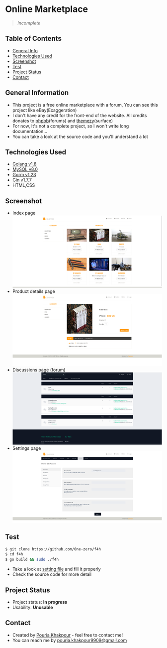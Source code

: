 # Online Marketplace
> *Incomplete*

## Table of Contents
* [General Info](#general-information)
* [Technologies Used](#technologies-used)
* [Screenshot](#screenshot)
* [Test](#test)
* [Project Status](#project-status)
* [Contact](#contact)

## General Information
- This project is a free online marketplace with a forum, You can see this project like eBay(Exaggeration)
- I don't have any credit for the front-end of the website. All credits donates to [phpbb](http://www.phpbb-seo.com/)(forums) and [themezy](https://www.themezy.com/)(surface)
- For now, It's not a complete project, so I won't write long documentation...
- You can take a look at the source code and you'll understand a lot
## Technologies Used
- [Golang v1.8](https://go.dev)
- [MySQL v8.0](https://mysql.com)
- [Gorm v1.23](https://gorm.io)
- [Gin v1.7.7](https://github.com/gin-gonic/gin)
- HTML,CSS

## Screenshot
- Index page
![Index](./statics/images/screenshot/index.png)
- Product details page
![ProductDetails](./statics/images/screenshot/product_details.png)
- Discussions page (forum)
![Discussions](./statics/images/screenshot/discussions.png)
- Settings page
![Settings](./statics/images/screenshot/settings.png)
## Test
```bash
$ git clone https://github.com/0ne-zero/f4h
$ cd f4h
$ go build && sudo ./f4h
```
- Take a look at [setting file](./config/setting.json) and fill it properly
- Check the source code for more detail

## Project Status
- Project status: __In progress__
- Usability: __Unusable__
## Contact
- Created by [Pouria Khakpour](https://github.com/0ne-zero) - feel free to contact me!
- You can reach me by pouria.khakpour9909@gmail.com

